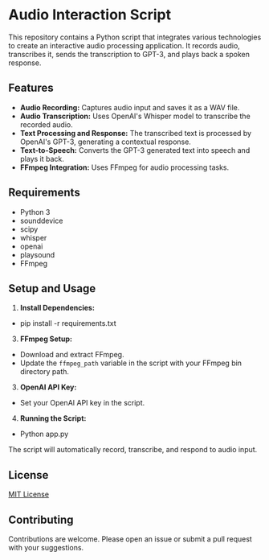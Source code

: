 # Audio Interaction Script

This repository contains a Python script that integrates various technologies to create an interactive audio processing application. It records audio, transcribes it, sends the transcription to GPT-3, and plays back a spoken response.

## Features

- **Audio Recording:** Captures audio input and saves it as a WAV file.
- **Audio Transcription:** Uses OpenAI's Whisper model to transcribe the recorded audio.
- **Text Processing and Response:** The transcribed text is processed by OpenAI's GPT-3, generating a contextual response.
- **Text-to-Speech:** Converts the GPT-3 generated text into speech and plays it back.
- **FFmpeg Integration:** Uses FFmpeg for audio processing tasks.

## Requirements

- Python 3
- sounddevice
- scipy
- whisper
- openai
- playsound
- FFmpeg

## Setup and Usage

1. **Install Dependencies:**
- pip install -r requirements.txt
3. **FFmpeg Setup:**
- Download and extract FFmpeg.
- Update the `ffmpeg_path` variable in the script with your FFmpeg bin directory path.

3. **OpenAI API Key:**
- Set your OpenAI API key in the script.

4. **Running the Script:**
- Python app.py

The script will automatically record, transcribe, and respond to audio input.

## License

[MIT License](LICENSE)

## Contributing

Contributions are welcome. Please open an issue or submit a pull request with your suggestions.

